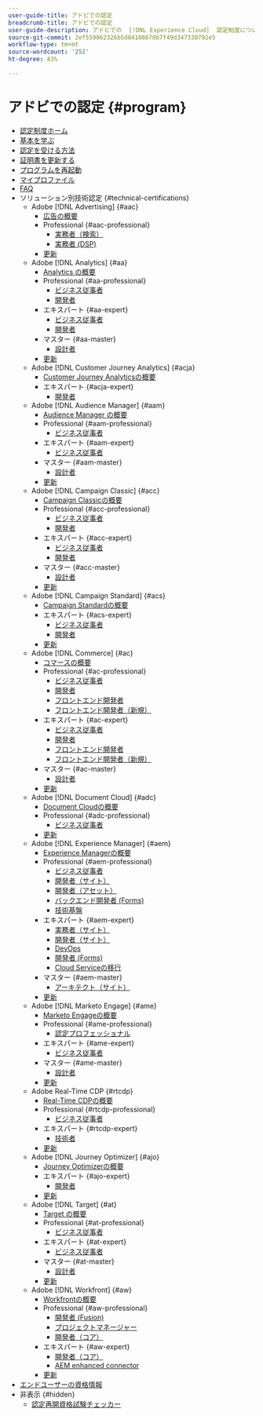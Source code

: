 ```yaml
---
user-guide-title: アドビでの認定
breadcrumb-title: アドビでの認定
user-guide-description: アドビでの  [!DNL Experience Cloud]  認定制度について説明します。認定取得によって実現できることを確認してください。
source-git-commit: 2ef559062326b5d84108670b7f49d347338792e5
workflow-type: tm+mt
source-wordcount: '252'
ht-degree: 43%

---
```



# アドビでの認定 {#program}

+ [認定制度ホーム](overview.md)
+ [基本を学ぶ](getting-started.md)
+ [認定を受ける方法](how-to-get-certified.md)
+ [証明書を更新する](renew.md)
+ [プログラムを再起動](restart-program.md)
+ [マイプロファイル](my-profile.md)
+ [FAQ](faq.md)
+ ソリューション別技術認定 {#technical-certifications}
   + Adobe [!DNL Advertising] {#aac}
      + [広告の概要](/help/certifications/aac/aac-overview.md)
      + Professional {#aac-professional}
         + [実務者（検索）](/help/certifications/aac/aac-search-p-business.md)
         + [実務者 (DSP)](/help/certifications/aac/aac-dsp-p-business.md)
      + [更新](/help/certifications/aac/aac-renew.md)
   + Adobe [!DNL Analytics] {#aa}
      + [Analytics の概要](/help/certifications/aa/aa-overview.md)
      + Professional {#aa-professional}
         + [ビジネス従事者](/help/certifications/aa/aa-p-business.md)
         + [開発者](/help/certifications/aa/aa-p-developer.md)
      + エキスパート {#aa-expert}
         + [ビジネス従事者](/help/certifications/aa/aa-e-business.md)
         + [開発者](/help/certifications/aa/aa-e-developer.md)
      + マスター {#aa-master}
         + [設計者](/help/certifications/aa/aa-m-architect.md)
      + [更新](/help/certifications/aa/aa-renew.md)
   + Adobe [!DNL Customer Journey Analytics] {#acja}
      + [Customer Journey Analyticsの概要](/help/certifications/acja/acja-overview.md)
      + エキスパート {#acja-expert}
         + [開発者](/help/certifications/acja/acja-e-developer.md)
   + Adobe [!DNL Audience Manager] {#aam}
      + [Audience Manager の概要](/help/certifications/aam/aam-overview.md)
      + Professional {#aam-professional}
         + [ビジネス従事者](/help/certifications/aam/aam-p-business.md)
      + エキスパート {#aam-expert}
         + [ビジネス従事者](/help/certifications/aam/aam-e-business.md)
      + マスター {#aam-master}
         + [設計者](/help/certifications/aam/aam-m-architect.md)
      + [更新](/help/certifications/aam/aam-renew.md)
   + Adobe [!DNL Campaign Classic] {#acc}
      + [Campaign Classicの概要](/help/certifications/acc/acc-overview.md)
      + Professional {#acc-professional}
         + [ビジネス従事者](/help/certifications/acc/acc-p-business.md)
         + [開発者](/help/certifications/acc/acc-p-developer.md)
      + エキスパート {#acc-expert}
         + [ビジネス従事者](/help/certifications/acc/acc-e-business.md)
         + [開発者](/help/certifications/acc/acc-e-developer.md)
      + マスター {#acc-master}
         + [設計者](/help/certifications/acc/acc-m-developer.md)
      + [更新](/help/certifications/acc/acc-renew.md)
   + Adobe [!DNL Campaign Standard] {#acs}
      + [Campaign Standardの概要](/help/certifications/acs/acs-overview.md)
      + エキスパート {#acs-expert}
         + [ビジネス従事者](/help/certifications/acs/acs-e-business.md)
         + [開発者](/help/certifications/acs/acs-e-developer.md)
      + [更新](/help/certifications/acs/acs-renew.md)
   + Adobe [!DNL Commerce] {#ac}
      + [コマースの概要](/help/certifications/ac/ac-overview.md)
      + Professional {#ac-professional}
         + [ビジネス従事者](/help/certifications/ac/ac-p-business.md)
         + [開発者](/help/certifications/ac/ac-p-developer.md)
         + [フロントエンド開発者](/help/certifications/ac/ac-p-fedeveloper.md)
         + [フロントエンド開発者（新規）](/help/certifications/ac/ac-p-fedeveloper0623.md)
      + エキスパート {#ac-expert}
         + [ビジネス従事者](/help/certifications/ac/ac-e-business.md)
         + [開発者](/help/certifications/ac/ac-e-developer.md)
         + [フロントエンド開発者](/help/certifications/ac/ac-e-fedeveloper.md)
         + [フロントエンド開発者（新規）](/help/certifications/ac/ac-e-fedeveloper0623.md)
      + マスター {#ac-master}
         + [設計者](/help/certifications/ac/ac-m-architect.md)
      + [更新](/help/certifications/ac/ac-renew.md)
   + Adobe [!DNL Document Cloud] {#adc}
      + [Document Cloudの概要](/help/certifications/adc/adc-overview.md)
      + Professional {#adc-professional}
         + [ビジネス従事者](/help/certifications/adc/adc-p-business.md)
      + [更新](/help/certifications/adc/adc-renew.md)
   + Adobe [!DNL Experience Manager] {#aem}
      + [Experience Managerの概要](/help/certifications/aem/aem-overview.md)
      + Professional {#aem-professional}
         + [ビジネス従事者](/help/certifications/aem/aem-p-business.md)
         + [開発者（サイト）](/help/certifications/aem/aem-sites-p-developer.md)
         + [開発者（アセット）](/help/certifications/aem/aem-assets-p-developer.md)
         + [バックエンド開発者 (Forms)](/help/certifications/aem/aem-forms-p-bedeveloper.md)
         + [技術基盤](/help/certifications/aem/aem-p-foundations.md)
      + エキスパート {#aem-expert}
         + [実務者（サイト）](/help/certifications/aem/aem-sites-e-business.md)
         + [開発者（サイト）](/help/certifications/aem/aem-sites-e-developer.md)
         + [DevOps](/help/certifications/aem/aem-devops-e-engineer.md)
         + [開発者 (Forms)](/help/certifications/aem/aem-forms-e-developer.md)
         + [Cloud Serviceの移行](/help/certifications/aem/aem-cs-e-migration.md)
      + マスター {#aem-master}
         + [アーキテクト（サイト）](/help/certifications/aem/aem-sites-m-architect.md)
      + [更新](/help/certifications/aem/aem-renew.md)
   + Adobe [!DNL Marketo Engage] {#ame}
      + [Marketo Engageの概要](/help/certifications/ame/ame-overview.md)
      + Professional {#ame-professional}
         + [認定プロフェッショナル](/help/certifications/ame/ame-p.md)
      + エキスパート {#ame-expert}
         + [ビジネス従事者](/help/certifications/ame/ame-e-business.md)
      + マスター {#ame-master}
         + [設計者](/help/certifications/ame/ame-m-architect.md)
      + [更新](/help/certifications/ame/ame-renew.md)
   + Adobe Real-Time CDP {#rtcdp}
      + [Real-Time CDPの概要](/help/certifications/rtcdp/rtcdp-overview.md)
      + Professional {#rtcdp-professional}
         + [ビジネス従事者](/help/certifications/rtcdp/rtcdp-p-business.md)
      + エキスパート {#rtcdp-expert}
         + [技術者](/help/certifications/rtcdp/rtcdp-e-technical.md)
      + [更新](/help/certifications/rtcdp/rtcdp-renew.md)
   + Adobe [!DNL Journey Optimizer] {#ajo}
      + [Journey Optimizerの概要](/help/certifications/ajo/ajo-overview.md)
      + エキスパート {#ajo-expert}
         + [開発者](/help/certifications/ajo/ajo-e-developer.md)
      + [更新](/help/certifications/ajo/ajo-renew.md)
   + Adobe [!DNL Target] {#at}
      + [Target の概要](/help/certifications/at/at-overview.md)
      + Professional {#at-professional}
         + [ビジネス従事者](/help/certifications/at/at-p-business.md)
      + エキスパート {#at-expert}
         + [ビジネス従事者](/help/certifications/at/at-e-business.md)
      + マスター {#at-master}
         + [設計者](/help/certifications/at/at-m-architect.md)
      + [更新](/help/certifications/at/at-renew.md)
   + Adobe [!DNL Workfront] {#aw}
      + [Workfrontの概要](/help/certifications/aw/aw-overview.md)
      + Professional {#aw-professional}
         + [開発者 (Fusion)](/help/certifications/aw/aw-fusion-p-developer.md)
         + [プロジェクトマネージャー](/help/certifications/aw/aw-p-project-manager.md)
         + [開発者（コア）](/help/certifications/aw/aw-core-p-developer.md)
      + エキスパート {#aw-expert}
         + [開発者（コア）](/help/certifications/aw/aw-core-e-developer.md)
         + [AEM enhanced connector](/help/certifications/aw/aw-aem-e-connector.md)
      + [更新](/help/certifications/aw/aw-renew.md)
+ [エンドユーザーの資格情報](https://learning.adobe.com/certification/credentials)
+ 非表示 {#hidden}
   + [認定再開資格試験チェッカー](exam-eligibility-check.md)
